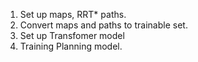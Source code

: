 1. Set up maps, RRT* paths.
2. Convert maps and paths to trainable set.
3. Set up Transfomer model
4. Training Planning model.